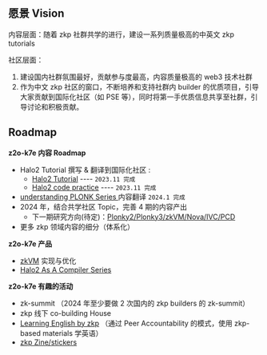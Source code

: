 ## 愿景 Vision

内容层面：随着 zkp 社群共学的进行，建设一系列质量极高的中英文 zkp tutorials

社区层面：
1. 建设国内社群氛围最好，贡献参与度最高，内容质量极高的 web3 技术社群
2. 作为中文 zkp 社区的窗口，不断培养和支持社群内 builder 的优质项目，引导大家贡献到国际化社区（如 PSE 等），同时将第一手优质信息共享至社群，引导讨论和积极贡献。

<!-- 争取做成世界第二好的 `zkp` public goods 公共物品  lol ~ -->



## Roadmap

**z2o-k7e 内容 Roadmap**

- Halo2 Tutorial 撰写 & 翻译到国际化社区 :
	- [Halo2 Tutorial](https://learn.z2o-k7e.world/halo2/halo2.html)       ----     `2023.11 完成`
	- [Halo2 code practice](https://github.com/zkp-co-learning/halo2-step-by-step)    ---- `2023.11 完成`
- [understanding PLONK Series ](https://learn.z2o-k7e.world/plonk-intro-cn/plonk-intro.html) 内容翻译     `2024.1 完成`
- 2024 年，结合共学社区 Topic，完善 4 期的内容产出
	- 下一期研究方向(待定)：[Plonky2/Plonky3/zkVM/Nova/IVC/PCD](https://github.com/zkp-co-learning/zkp-co-learning.github.io/issues/32) 
- 更多 zkp 领域内容的细分（体系化）


**z2o-k7e 产品**

- [zkVM](https://github.com/zkp-co-learning/halo2-step-by-step/issues/28) 实现与优化
- [Halo2 As A Compiler Series](https://github.com/zkp-co-learning/halo2-step-by-step/issues/38) 



**z2o-k7e 有趣的活动**

- zk-summit （2024 年至少要做 2 次国内的 zkp builders 的 zk-summit）
- zkp 线下 co-building House
- [Learning English by zkp](https://github.com/orgs/CreatorsDAO/discussions/50) （通过 Peer Accountability 的模式，使用 zkp-based materials 学英语）
- [zkp Zine/stickers](https://github.com/zkp-co-learning/zkp-co-learning.github.io/issues/33)
